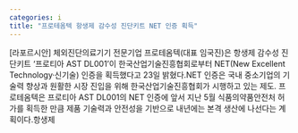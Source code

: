 ```yaml
---
categories: i
title: "프로테옴텍 항생제 감수성 진단키트 NET 인증 획득"
---
```

[라포르시안] 체외진단의료기기 전문기업 프로테옴텍(대표 임국진)은 항생제 감수성 진단키트 ‘프로티아 AST DL001’이 한국산업기술진흥협회로부터 NET(New Excellent Technology·신기술) 인증을 획득했다고 23일 밝혔다.NET 인증은 국내 중소기업의 기술력 향상과 원활한 시장 진입을 위해 한국산업기술진흥협회가 시행하고 있는 제도. 프로테옴텍은 프로티아 AST DL001의 NET 인증에 앞서 지난 5월 식품의약품안전처 허가를 획득한 만큼 제품 기술력과 안전성을 기반으로 내년에는 본격 생산에 나선다는 계획이다.항생제
